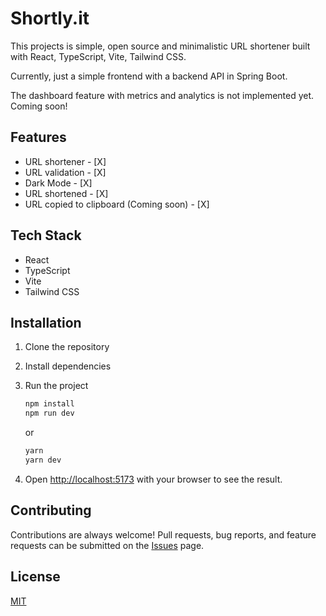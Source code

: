 # Shortly.it

This projects is simple, open source and minimalistic URL shortener built with React, TypeScript, Vite, Tailwind CSS.

Currently, just a simple frontend with a backend API in Spring Boot.

The dashboard feature with metrics and analytics is not implemented yet. Coming soon!

## Features

- URL shortener - [X]
- URL validation - [X]
- Dark Mode - [X]
- URL shortened - [X]
- URL copied to clipboard (Coming soon) - [X]

## Tech Stack

- React
- TypeScript
- Vite
- Tailwind CSS

## Installation

1. Clone the repository
2. Install dependencies
3. Run the project

   ```sh
   npm install
   npm run dev
   ```

   or

   ```sh
   yarn
   yarn dev
   ```
4. Open [http://localhost:5173](http://localhost:5173) with your browser to see the result.

## Contributing

Contributions are always welcome! Pull requests, bug reports, and feature requests can be submitted on the [Issues](https://github.com/santiagomac/shortly/issues) page.

## License

[MIT](https://choosealicense.com/licenses/mit/)
